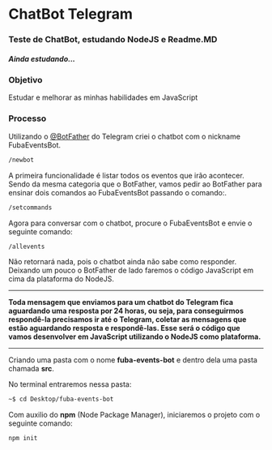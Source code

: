 # ChatBot Telegram
<h3>Teste de ChatBot, estudando NodeJS e Readme.MD</h3>
<h5>Ainda estudando...</h5>
<h3>Objetivo</h3>
<p>Estudar e melhorar as minhas habilidades em JavaScript</p>
<h3>Processo</h3>
<p>Utilizando o <a href="https://telegram.me/BotFather" target="_blank">@BotFather</a> do Telegram criei o chatbot com o nickname FubaEventsBot.</p>

```bash
/newbot
```
<p>A primeira funcionalidade é listar todos os eventos que irão acontecer. Sendo da mesma categoria que o BotFather, vamos pedir ao BotFather para ensinar dois comandos ao FubaEventsBot passando o comando:.</p>

```bash
/setcommands
```
<p>Agora para conversar com o chatbot, procure o FubaEventsBot e envie o seguinte comando:</p>

```bash
/allevents
```
<p>Não retornará nada, pois o chatbot ainda não sabe como responder. Deixando um pouco o BotFather de lado faremos o código JavaScript em cima da plataforma do NodeJS.</p>
<hr>
<b>Toda mensagem que enviamos para um chatbot do Telegram fica aguardando uma resposta por 24 horas, ou seja, para conseguirmos respondê-la precisamos ir até o Telegram, coletar as mensagens que estão aguardando resposta e respondê-las. Esse será o código que vamos desenvolver em JavaScript utilizando o NodeJS como plataforma.</b>
<hr>
<p>Criando uma pasta com o nome <b>fuba-events-bot</b> e dentro dela uma pasta chamada <b>src</b>.</p>
<p>No terminal entraremos nessa pasta:</p>

```bash
~$ cd Desktop/fuba-events-bot
```
<p>Com auxilio do <b>npm</b> (Node Package Manager), iniciaremos o projeto com o seguinte comando:</p>

```bash
npm init
```

